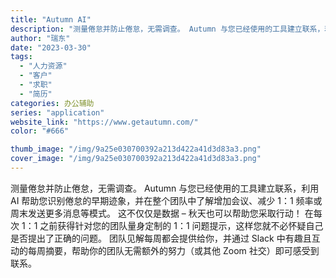 ```yaml
---
title: "Autumn AI"
description: "测量倦怠并防止倦怠，无需调查。 Autumn 与您已经使用的工具建立联系，利用 AI 帮助您识别倦怠的早期迹象，并在整个"
author: "瑞东"
date: "2023-03-30"
tags:
  - "人力资源"
  - "客户"
  - "求职"
  - "简历"
categories: 办公辅助
series: "application"
website_link: "https://www.getautumn.com/"
color: "#666"

thumb_image: "/img/9a25e030700392a213d422a41d3d83a3.png"
cover_image: "/img/9a25e030700392a213d422a41d3d83a3.png"
---
```


测量倦怠并防止倦怠，无需调查。 Autumn 与您已经使用的工具建立联系，利用 AI 帮助您识别倦怠的早期迹象，并在整个团队中了解增加会议、减少 1：1 频率或周末发送更多消息等模式。 这不仅仅是数据 – 秋天也可以帮助您采取行动！ 在每次 1：1 之前获得针对您的团队量身定制的 1：1 问题提示，这样您就不必怀疑自己是否提出了正确的问题。 团队见解每周都会提供给你，并通过 Slack 中有趣且互动的每周摘要，帮助你的团队无需额外的努力（或其他 Zoom 社交）即可感受到联系。